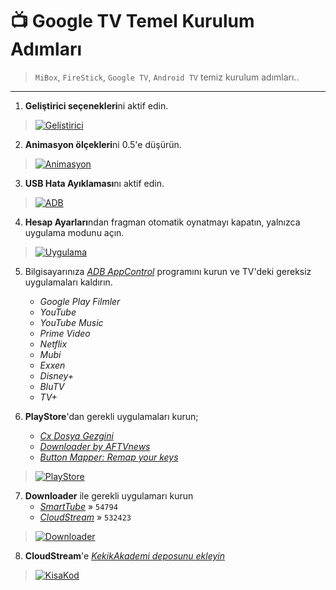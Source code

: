 # 📺 Google TV Temel Kurulum Adımları

> `MiBox`, `FireStick`, `Google TV`, `Android TV` temiz kurulum adımları..

---

1. **Geliştirici seçenekleri**ni aktif edin.

> [![Gelistirici](https://github.com/keyiflerolsun/Kekik-cloudstream/raw/master/.github/icons/MiBox/Gelistirici.jpg)](#)


2. **Animasyon ölçekleri**ni 0.5'e düşürün.

> [![Animasyon](https://github.com/keyiflerolsun/Kekik-cloudstream/raw/master/.github/icons/MiBox/Animasyon.jpg)](#)


3. **USB Hata Ayıklaması**nı aktif edin.

> [![ADB](https://github.com/keyiflerolsun/Kekik-cloudstream/raw/master/.github/icons/MiBox/ADB.jpg)](#)


4. **Hesap Ayarları**ndan fragman otomatik oynatmayı kapatın, yalnızca uygulama modunu açın.

> [![Uygulama](https://github.com/keyiflerolsun/Kekik-cloudstream/raw/master/.github/icons/MiBox/Uygulama.jpg)](#)


5. Bilgisayarınıza _[ADB AppControl](https://adbappcontrol.com/en/#download)_ programını kurun ve TV'deki gereksiz uygulamaları kaldırın.
   - *Google Play Filmler*
   - *YouTube*
   - *YouTube Music*
   - *Prime Video*
   - *Netflix*
   - *Mubi*
   - *Exxen*
   - *Disney+*
   - *BluTV*
   - *TV+*


6. **PlayStore**'dan gerekli uygulamaları kurun;
	- _[Cx Dosya Gezgini](https://play.google.com/store/apps/details?id=com.cxinventor.file.explorer)_
	- _[Downloader by AFTVnews](https://play.google.com/store/apps/details?id=com.esaba.downloader)_
    - _[Button Mapper: Remap your keys](https://play.google.com/store/apps/details?id=flar2.homebutton)_

> [![PlayStore](https://github.com/keyiflerolsun/Kekik-cloudstream/raw/master/.github/icons/MiBox/PlayStore.png)](#)


7. **Downloader** ile gerekli uygulamarı kurun
	- _[SmartTube](https://github.com/yuliskov/SmartTube)_ » `54794`
	- _[CloudStream](https://github.com/recloudstream/cloudstream)_ » `532423`

> [![Downloader](https://github.com/keyiflerolsun/Kekik-cloudstream/raw/master/.github/icons/MiBox/Downloader.png)](#)


8. **CloudStream**'e _[KekikAkademi deposunu ekleyin](https://github.com/keyiflerolsun/Kekik-cloudstream#-kurulum)_

> [![KisaKod](https://github.com/keyiflerolsun/Kekik-cloudstream/raw/master/.github/icons/KisaKod.png)](#)
